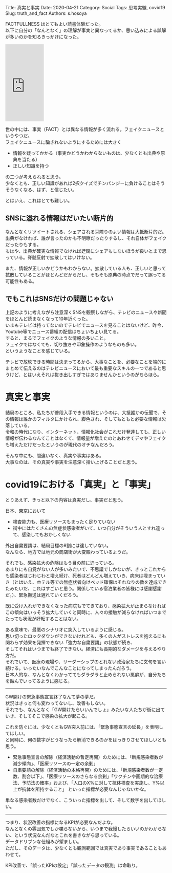 Title: 真実と事実
Date: 2020-04-21
Category: Social
Tags: 思考実験, covid19
Slug: truth_and_fact
Authors: s.hosoya

FACTFULLNESS はとてもよい読書体験だった。  
以下に自分の「なんとなく」の理解が事実と異なってるか、思い込みによる誤解が多いのかを知るきっかけになった。
  
  
<iframe style="width:120px;height:240px;" marginwidth="0" marginheight="0" scrolling="no" frameborder="0" src="https://rcm-fe.amazon-adsystem.com/e/cm?ref=qf_sp_asin_til&t=watarinohibi-22&m=amazon&o=9&p=8&l=as1&IS1=1&detail=1&asins=4822289605&linkId=34a108d983d8b6a1591f775f799d8efd&bc1=FFFFFF&lt1=_top&fc1=333333&lc1=0066C0&bg1=FFFFFF&f=ifr">
    </iframe>
  
  
世の中には、事実（FACT）とは異なる情報が多く流れる。フェイクニュースというやつだ。  
フェイクニュースに騙されないようにするためには大きく

* 情報を疑ってかかる（事実かどうかわからないものは、少なくとも出典や原典を当たる）
* 正しい知識を持つ

の二つが考えられると思う。  
少なくとも、正しい知識があれば2択クイズでチンパンジーに負けることはそうそうなくなる、はず、と信じたい。  
  
とはいえ、これはとても難しい。  

## SNSに溢れる情報はだいたい断片的

なんとなくリツイートされる、シェアされる耳障りのよい情報は大抵断片的だ。  
出典がなければ、誰が言ったのかも不明瞭だったりするし、それ自体がフェイクだったりもする。  
もはや、出典が確実な情報でなければ迂闊にシェアもしないほうが良いとまで思っている。脊髄反射で拡散してはいけない。  

また、情報が正しいかどうかもわからない。拡散している人も、正しいと思って拡散していることがほとんどだからだし、そもそも原典の時点でだって誤ってる可能性もある。  

## でもこれはSNSだけの問題じゃない

上記のように考えながら注意深くSNSを観察しながら、テレビのニュースや新聞をほとんど読まなくなって10年近くった。  
いまもテレビは持ってないのでテレビでニュースを見ることはないけど、昨今、Youtube等でニュース番組の配信はちょいちょい見てる。  
すると、まるでフェイクのような情報の多いこと。  
フェイクではなくても、切り抜きや印象操作のようなものも多い。  
というようなことを感じている。  

テレビで放映できる時間は決まってるから、大事なことを、必要なことを端的にまとめて伝えるのはテレビニュースにおいて最も重要なスキルの一つであると思うけど、とはいえそれは抜き出しすぎではありませんかというのがちらほら。  

# 真実と事実

結局のところ、私たちが普段入手できる情報というのは、大抵誰かの伝聞で、その情報は誰かのフィルタにかけられ、脚色され、そしてもともと必要な情報は欠落している。  
令和の時代になり、インターネット、情報化社会がこれだけ発達しても、正しい情報が伝わるなんてことはなくて、情報量が増えたのとあわせてデマやフェイクも増えただけだったというのが現代のオチなんだろう。

そんな中にも、間違いなく、真実や事実はある。  
大事なのは、その真実や事実を注意深く拾い上げることだと思う。

# covid19における「真実」と「事実」

とりあえず、きっと以下の内容は真実だし、事実だと思う。  

日本、東京において  

* 検査能力も、医療リソースもまったく足りていない
* 街中にはたくさんの無症状感染者がいて、いつ自分がそういう人とすれ違って、感染してもおかしくない

外出自粛要請は、結局目標の8割には達していない。  
なんなら、地方では地元の商店街が大変賑わっているようだ。  

それでも、感染拡大の危険はもう目の前に迫っている。  
あまりにも自覚がない人が多いみたいで、不思議でしかないが、きっとこれからも感染者はじわじわと増え続け、死者はどんどん増えていき、病床は埋まっていき（とはいえ、ホテル等での無症状者向けベッド確保はそれなりの数を達成できたみたいだ、これはすごいと思う。関係している宿泊業者の皆様には感謝感謝だ。）、緊急搬送は遅れていくだろう。  

既に受け入れができなくなった病院もでてきており、感染拡大が止まらなければこの傾向はいっそう拡大していくと同時に、人々の接触が減らなければいつまでたっても状況が好転することはない。  

ある意味で、最悪のシナリオに突入しているように感じる。  
思い切ったロックダウンができないけれども、多くの人がストレスを抱えるにも関わらず効果を発揮できない「強力な自粛要請」の状態が続き、  
そしてそれはいつまでも終了できない。経済にも長期的なダメージを与えるやり方だ。  
それでいて、医療の現場や、リーダーシップのとれない政治家たちに文句を言い続ける。いったいなんでこんなことになってしまったんだろう。  
日本人的な、なんとなくわかっててもダラダラと止められない悪癖が、自分たちを蝕んでいってるように感じる。  

---

GW開けの緊急事態宣言終了なんて夢の夢だ。  
状況はきっと何も変わってないし、改善もしない。  
それでも、なんとなく「GW開けたらいいんでしょ」みたいな人たちが街に出ていき、そしてそこで感染の拡大が起こる。  

これを防ぐには、少なくともGW突入前には、「緊急事態宣言の延長」を表明してほしい。  
と同時に、何の数字がどうなったら解消できるのかをはっきりさせてほしいとも思う。

* 緊急事態宣言の解除（経済活動の暫定再開）のためには、「新規感染者数が減少傾向」、「医療リソースの一定の余剰」
* 自粛要請の解除（経済活動の本格再開）のためには、「新規感染者数が一定数、割合以下」、「医療リソースのさらなる余剰」「ワクチンや画期的な治療法、予防法の確率」および、「人口のX%に対して抗体検査を実施し、Y%以上が抗体を所持すること」
といった指標が必要なんじゃないかな。  

単なる感染者数だけでなく、こういった指標を出して、そして数字を出してほしい。  

---

つまり、状況改善の指標になるKPIが必要なんだよな。  
なんとなくの雰囲気でしか喋らないから、いつまで我慢したらいいのかわからない、という状況なんだなとこれを書きながら思っている。  
データドリブンな仕組みが望ましい。  
ただし、そのデータは、少なくとも観測範囲では真実であり事実であることもあわせて。  

KPI改善で、「誤ったKPIの設定」「誤ったデータの観測」は命取り。  
